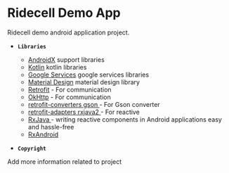 # Ridecell Demo App

Ridecell demo android application project.

- **`Libraries`** 

  - [AndroidX](https://developer.android.com/jetpack/androidx) support libraries
  - [Kotlin](https://mvnrepository.com/artifact/org.jetbrains.kotlin) kotlin libraries
  - [Google Services](https://developers.google.com/android/guides/setup) google services libraries
  - [Material Design](https://material.io/develop/android/docs/getting-started/) material design library
  - [Retrofit](https://square.github.io/retrofit/) - For communication
  - [OkHttp](https://square.github.io/okhttp/) - For communication
  - [retrofit-converters gson ](https://github.com/square/retrofit/tree/master/retrofit-converters/gson) - For Gson converter
  - [retrofit-adapters rxjava2 ](https://github.com/square/retrofit/tree/master/retrofit-adapters/rxjava2) - For reactive
  - [RxJava ](https://github.com/ReactiveX/RxJava) - writing reactive components in Android applications easy and hassle-free
  - [RxAndroid ](https://github.com/ReactiveX/RxAndroid) 

 
 
 -  **`Copyright`**

Add more information related to project
